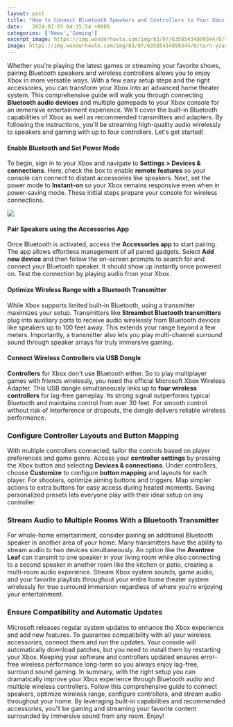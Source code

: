 ```yaml
---
layout: post
title: "How to Connect Bluetooth Speakers and Controllers to Your Xbox for an Immersive Gaming and Entertainment Experience"
date:   2024-01-03 04:15:54 +0000
categories: ['News','Gaming']
excerpt_image: https://img.wonderhowto.com/img/83/97/63585434899344/0/turn-your-tv-using-your-ps4-controller.1280x600.jpg
image: https://img.wonderhowto.com/img/83/97/63585434899344/0/turn-your-tv-using-your-ps4-controller.1280x600.jpg
---
```


Whether you're playing the latest games or streaming your favorite shows, pairing Bluetooth speakers and wireless controllers allows you to enjoy Xbox in more versatile ways. With a few easy setup steps and the right accessories, you can transform your Xbox into an advanced home theater system.
This comprehensive guide will walk you through connecting **Bluetooth audio devices** and multiple gamepads to your Xbox console for an immersive entertainment experience. We'll cover the built-in Bluetooth capabilities of Xbox as well as recommended transmitters and adapters. By following the instructions, you'll be streaming high-quality audio wirelessly to speakers and gaming with up to four controllers. Let's get started!
#### Enable Bluetooth and Set Power Mode
To begin, sign in to your Xbox and navigate to **Settings > Devices & connections**. Here, check the box to enable **remote features** so your console can connect to distant accessories like speakers. Next, set the power mode to **Instant-on** so your Xbox remains responsive even when in power-saving mode. These initial steps prepare your console for wireless connections.

![][def]
#### Pair Speakers using the Accessories App
Once Bluetooth is activated, access the **Accessories app** to start pairing. The app allows effortless management of all paired gadgets. Select **Add new device** and then follow the on-screen prompts to search for and connect your Bluetooth speaker. It should show up instantly once powered on. Test the connection by playing audio from your Xbox.
#### Optimize Wireless Range with a Bluetooth Transmitter
While Xbox supports limited built-in Bluetooth, using a transmitter maximizes your setup. Transmitters like **Streambot Bluetooth transmitters** plug into auxiliary ports to receive audio wirelessly from Bluetooth devices like speakers up to 100 feet away. This extends your range beyond a few meters. Importantly, a transmitter also lets you play multi-channel surround sound through speaker arrays for truly immersive gaming.
#### Connect Wireless Controllers via USB Dongle
**Controllers** for Xbox don't use Bluetooth either. So to play multiplayer games with friends wirelessly, you need the official Microsoft Xbox Wireless Adapter. This USB dongle simultaneously links up to **four wireless controllers** for lag-free gameplay. Its strong signal outperforms typical Bluetooth and maintains control from over 30 feet. For smooth control without risk of interference or dropouts, the dongle delivers reliable wireless performance.
### Configure Controller Layouts and Button Mapping
With multiple controllers connected, tailor the controls based on player preferences and game genre. Access your **controller settings** by pressing the Xbox button and selecting **Devices & connections**. Under controllers, choose **Customize** to configure **button mapping** and layouts for each player. For shooters, optimize aiming buttons and triggers. Map simpler actions to extra buttons for easy access during heated moments. Saving personalized presets lets everyone play with their ideal setup on any controller.
### Stream Audio to Multiple Rooms With a Bluetooth Transmitter
For whole-home entertainment, consider pairing an additional Bluetooth speaker in another area of your home. Many transmitters have the ability to stream audio to two devices simultaneously. An option like the **Avantree Leaf** can transmit to one speaker in your living room while also connecting to a second speaker in another room like the kitchen or patio, creating a multi-room audio experience. Stream Xbox system sounds, game audio, and your favorite playlists throughout your entire home theater system wirelessly for true surround immersion regardless of where you're enjoying your entertainment.
### Ensure Compatibility and Automatic Updates
Microsoft releases regular system updates to enhance the Xbox experience and add new features. To guarantee compatibility with all your wireless accessories, connect them and run the updates. Your console will automatically download patches, but you need to install them by restarting your Xbox. Keeping your software and controllers updated ensures error-free wireless performance long-term so you always enjoy lag-free, surround sound gaming.
In summary, with the right setup you can dramatically improve your Xbox experience through Bluetooth audio and multiple wireless controllers. Follow this comprehensive guide to connect speakers, optimize wireless range, configure controllers, and stream audio throughout your home. By leveraging built-in capabilities and recommended accessories, you'll be gaming and streaming your favorite content surrounded by immersive sound from any room. Enjoy!


[def]: https://img.wonderhowto.com/img/83/97/63585434899344/0/turn-your-tv-using-your-ps4-controller.1280x600.jpg
